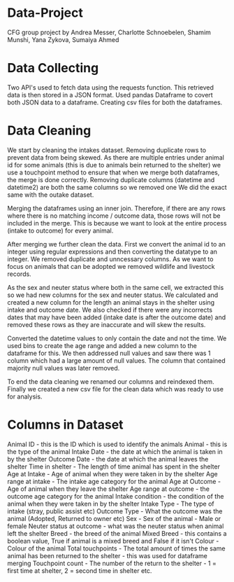 # Data-Project
CFG group project by Andrea Messer, Charlotte Schnoebelen, Shamim Munshi, Yana Zykova, Sumaiya Ahmed

# Data Collecting
Two API's used to fetch data using the requests function. This retrieved data is then stored in a JSON format.
Used pandas Dataframe to covert both JSON data to a dataframe.
Creating csv files for both the dataframes. 

# Data Cleaning
We start by cleaning the intakes dataset. 
Removing duplicate rows to prevent data from being skewed. 
As there are multiple entries under animal id for some animals (this is due to animals bein returned to the shelter) we use a touchpoint method to ensure that when we merge both dataframes, the merge is done correctly.
Removing duplicate columns (datetime and datetime2) are both the same columns so we removed one
We did the exact same with the outake dataset. 

Merging the dataframes using an inner join. Therefore, if there are any rows where there is no matching income / outcome data, those rows will not be included in the merge. This is because we want to look at the entire process (intake to outcome) for every animal.

After merging we further clean the data.
First we convert the animal id to an integer using regular expressions and then converting the datatype to an integer.
We removed duplicate and unncessary columns.
As we want to focus on animals that can be adopted we removed wildlife and livestock records.

As the sex and neuter status where both in the same cell, we extracted this so we had new columns for the sex and neuter status.
We calculated and created a new column for the length an animal stays in the shelter using intake and outcome date. 
We also checked if there were any incorrects dates that may have been added (intake date is after the outcome date) and removed these rows as they are inaccurate and will skew the results. 

Converted the datetime values to only contain the date and not the time. 
We used bins to create the age range and added a new column to the dataframe for this. 
We then addressed null values and saw there was 1 column which had a large amount of null values. The column that contained majority null values was later removed.

To end the data cleaning we renamed our columns and reindexed them.
Finally we created a new csv file for the clean data which was ready to use for analysis. 

# Columns in Dataset
Animal ID - this is the ID which is used to identify the animals
Animal - this is the type of the animal
Intake Date - the date at which the animal is taken in by the shelter
Outcome Date - the date at which the animal leaves the shelter
Time in shelter - The length of time animal has spent in the shelter
Age at Intake - Age of animal when they were taken in by the shelter
Age range at intake - The intake age category for the animal
Age at Outcome - Age of animal when they leave the shelter
Age range at outcome - the outcome age category for the animal
Intake condition - the condition of the animal when they were taken in by the shelter
Intake Type - The type of intake (stray, public assist etc)
Outcome Type - What the outcome was the animal (Adopted, Returned to owner etc)
Sex - Sex of the animal - Male or female
Neuter status at outcome - what was the neuter status when animal left the shelter
Breed - the breed of the animal
Mixed Breed - this contains a boolean value, True if animal is a mixed breed and False if it isn't
Colour - Colour of the animal
Total touchpoints - The total amount of times the same animal has been returned to the shelter - this was used for dataframe merging
Touchpoint count - The number of the return to the shelter - 1 = first time at shelter, 2 = second time in shelter etc. 




